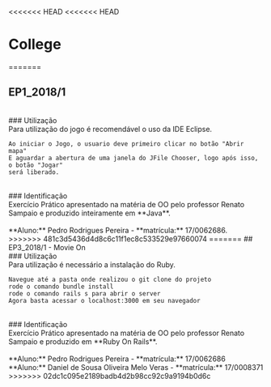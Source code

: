 <<<<<<< HEAD
<<<<<<< HEAD
# College

=======
## EP1_2018/1
<br/>
### Utilização
<br/>
Para utilização do jogo é recomendável o uso da IDE Eclipse.<br/>

	Ao iniciar o Jogo, o usuario deve primeiro clicar no botão "Abrir mapa"
	E aguardar a abertura de uma janela do JFile Chooser, logo após isso, o botão "Jogar"
	será liberado.
<br/>
### Identificação
<br/>
Exercício Prático apresentado na matéria de OO pelo professor Renato Sampaio e produzido inteiramente em **Java**.<br/>
<br/>**Aluno:** Pedro Rodrigues Pereira - **matrícula:** 17/0062686.<br/>
>>>>>>> 481c3d5436d4d8c6c11f1ec8c533529e97660074
=======
## EP3_2018/1 - Movie On
<br/>
### Utilização
<br/>
Para utilização é necessário a instalação do Ruby.<br/>

	Navegue até a pasta onde realizou o git clone do projeto
	rode o comando bundle install 
	rode o comando rails s para abrir o server
	Agora basta acessar o localhost:3000 em seu navegador
<br/>
### Identificação
<br/>
Exercício Prático apresentado na matéria de OO pelo professor Renato Sampaio e produzido em **Ruby On Rails**.<br/>
<br/>**Aluno:** Pedro Rodrigues Pereira - **matrícula:** 17/0062686<br/>
**Aluno:** Daniel de Sousa Oliveira Melo Veras - **matrícula:** 17/0008371</br>
>>>>>>> 02dc1c095e2189badb4d2b98cc92c9a9194b0d6c
